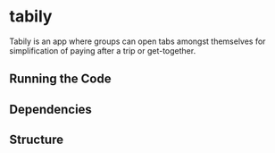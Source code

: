 # tabily

Tabily is an app where groups can open tabs amongst themselves for simplification of paying after a trip or get-together. 

## Running the Code

## Dependencies

## Structure

